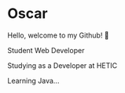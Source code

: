 # Oscar


Hello, welcome to my Github! 👋

Student Web Developer

Studying as a Developer at HETIC

Learning Java...
